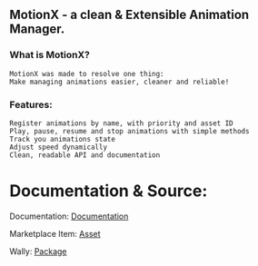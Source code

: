 ## MotionX - a clean & Extensible Animation Manager.

### What is MotionX?
    MotionX was made to resolve one thing:
    Make managing animations easier, cleaner and reliable!

### Features:
    Register animations by name, with priority and asset ID
    Play, pause, resume and stop animations with simple methods
    Track you animations state
    Adjust speed dynamically
    Clean, readable API and documentation
    
Documentation & Source:
===========================================================================
Documentation: [Documentation](https://notdumbdev.github.io/MotionX/)

Marketplace Item: [Asset](https://create.roblox.com/store/asset/111987786866952)

Wally: [Package]()
